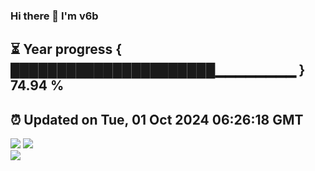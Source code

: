 ### Hi there 👋  I'm v6b  
⏳ Year progress { ██████████████████████▁▁▁▁▁▁▁▁ } 74.94 %
---
⏰ Updated on Tue, 01 Oct 2024 06:26:18 GMT
---
![](https://github-readme-stats.vercel.app/api?username=v6b&bg_color=30,e96443,904e95&title_color=fff&text_color=fff&layout=compact)
![](https://github-readme-stats.vercel.app/api/top-langs/?username=v6b&layout=compact&bg_color=30,e96443,904e95&title_color=fff&text_color=fff)  
![](https://gcore.jsdelivr.net/gh/v6b/v6b@main/assets/github-contribution-grid-snake.svg)

